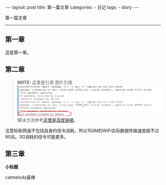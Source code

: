 --- layout: post title: 第一篇文章 categories: - 日记 tags: - diary ---





第一篇文章

----------


## 第一章
这是第一章。

## 第二章
> **NOTE:**
> 这里是引用
> 图片引用
![](/media/pic2014/0201-2.png)
>解决方法参考[这里是百度链接](http://www.baidu.com/)。

注意标称网速不包括自身的信令消耗，所以150M的WiFi实际数据传输速度超不过80兆。3G消耗的信令可能更多。

## 第三章

**小标题**

catmelody最棒

